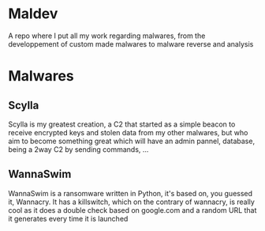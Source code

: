 # Maldev
A repo where I put all my work regarding malwares, from the developpement of custom made malwares to malware reverse and analysis

# Malwares
## Scylla
Scylla is my greatest creation, a C2 that started as a simple beacon to receive encrypted keys and stolen data from my other malwares, but who aim to become something great which will have an admin pannel, database, being a 2way C2 by sending commands, ...

## WannaSwim
WannaSwim is a ransomware written in Python, it's based on, you guessed it, Wannacry.
It has a killswitch, which on the contrary of wannacry, is really cool as it does a double check based on google.com and a random URL that it generates every time it is launched